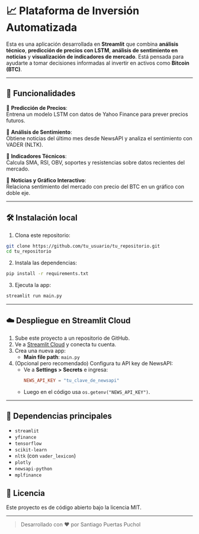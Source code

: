# 📈 Plataforma de Inversión Automatizada

Esta es una aplicación desarrollada en **Streamlit** que combina **análisis técnico**, **predicción de precios con LSTM**, **análisis de sentimiento en noticias** y **visualización de indicadores de mercado**. Está pensada para ayudarte a tomar decisiones informadas al invertir en activos como **Bitcoin (BTC)**.

---

## 🚀 Funcionalidades

🔹 **Predicción de Precios**:  
Entrena un modelo LSTM con datos de Yahoo Finance para prever precios futuros.

🔹 **Análisis de Sentimiento**:  
Obtiene noticias del último mes desde NewsAPI y analiza el sentimiento con VADER (NLTK).

🔹 **Indicadores Técnicos**:  
Calcula SMA, RSI, OBV, soportes y resistencias sobre datos recientes del mercado.

🔹 **Noticias y Gráfico Interactivo**:  
Relaciona sentimiento del mercado con precio del BTC en un gráfico con doble eje.

---

## 🛠️ Instalación local

1. Clona este repositorio:
```bash
git clone https://github.com/tu_usuario/tu_repositorio.git
cd tu_repositorio
```

2. Instala las dependencias:
```bash
pip install -r requirements.txt
```

3. Ejecuta la app:
```bash
streamlit run main.py
```

---

## ☁️ Despliegue en Streamlit Cloud

1. Sube este proyecto a un repositorio de GitHub.
2. Ve a [Streamlit Cloud](https://streamlit.io/cloud) y conecta tu cuenta.
3. Crea una nueva app:
   - **Main file path**: `main.py`
4. (Opcional pero recomendado) Configura tu API key de NewsAPI:
   - Ve a **Settings > Secrets** e ingresa:
     ```toml
     NEWS_API_KEY = "tu_clave_de_newsapi"
     ```
   - Luego en el código usa `os.getenv("NEWS_API_KEY")`.

---

## 🔐 Dependencias principales

- `streamlit`
- `yfinance`
- `tensorflow`
- `scikit-learn`
- `nltk` (con `vader_lexicon`)
- `plotly`
- `newsapi-python`
- `mplfinance`


## 📩 Licencia

Este proyecto es de código abierto bajo la licencia MIT.

---

> Desarrollado con ❤️ por Santiago Puertas Puchol
